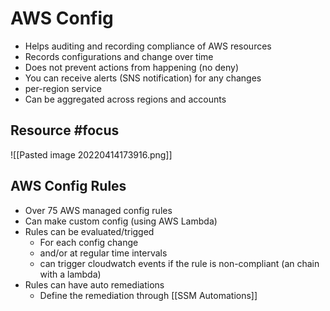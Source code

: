 # AWS Config
- Helps auditing and recording compliance of AWS resources
- Records configurations and change over time
- Does not prevent actions from happening (no deny)
- You can receive alerts (SNS notification) for any changes
- per-region service
- Can be aggregated across regions and accounts

## Resource #focus
![[Pasted image 20220414173916.png]]

## AWS Config Rules
- Over 75 AWS managed config rules
- Can make custom config (using AWS Lambda)
- Rules can be evaluated/trigged
	- For each config change
	- and/or at regular time intervals
	- can trigger cloudwatch events if the rule is non-compliant (an chain with a lambda)
- Rules can have auto remediations
	- Define the remediation through [[SSM Automations]]
	
